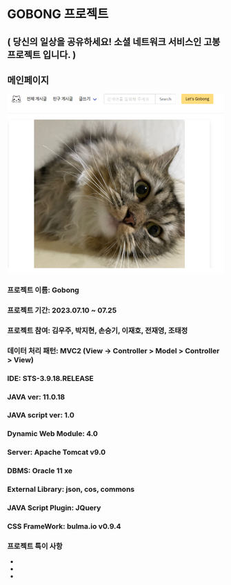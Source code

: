 # GOBONG 프로젝트
## ( 당신의 일상을 공유하세요! 소셜 네트워크 서비스인 고봉 프로젝트 입니다. )

## 메인페이지
![메인 페이지](./img/main.png "메인페이지")

### 프로젝트 이름: Gobong
### 프로젝트 기간: 2023.07.10 ~ 07.25
### 프로젝트 참여: 김우주, 박지현, 손승기, 이재호, 전재영, 조태정
### 데이터 처리 패턴: MVC2 (View -> Controller > Model > Controller > View)
### IDE: STS-3.9.18.RELEASE
### JAVA ver: 11.0.18
### JAVA script ver: 1.0
### Dynamic Web Module: 4.0
### Server: Apache Tomcat v9.0
### DBMS: Oracle 11 xe
### External Library: json, cos, commons
### JAVA Script Plugin: JQuery
### CSS FrameWork: bulma.io v0.9.4

### 프로젝트 특이 사항
- 
-
-

<br>